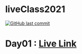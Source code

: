 # liveClass2021 
[![GitHub last commit](https://img.shields.io/github/last-commit/rifatabrarjowad/liveClass2021)](https://github.com/rifatabrarjowad/liveClass2021/commits/main)
<h1>Day01 : <a target="_blank"  href="https://rifatabrarjowad.github.io/liveClass2021/day01/index.html">Live Link</a></h1>

